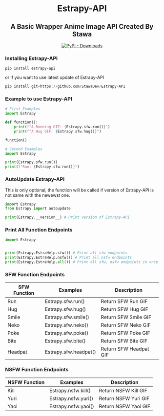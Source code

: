 <h1 align="center">
    Estrapy-API
</h1>

<h2 align="center">
    A Basic Wrapper Anime Image API Created By Stawa
</h2>
<p align="center">
<a href="https://pypi.org/project/Estrapy-API/"><img alt="PyPI - Downloads" src="https://img.shields.io/pypi/dm/Estrapy-API?style=for-the-badge"></a>
<a href="https://pypi.org/project/Estrapy-API/><img alt="PyPI" src="https://img.shields.io/pypi/v/Estrapy-API?color=a&label=Estrapy-API&style=for-the-badge"></a>
</p>

### Installing Estrapy-API

```
pip install estrapy-api
```

or If you want to use latest update of Estrapy-API

```py
pip install git+https://github.com/StawaDev/Estrapy-API
```

### Example to use Estrapy-API

```py
# First Examples
import Estrapy

def function():
    print(f"A Running GIF: {Estrapy.sfw.run()}")
    print(f"A Hug GIF: {Estrapy.sfw.hug()}")

function()

# Second Examples
import Estrapy

print(Estrapy.sfw.run())
print(f"Run: {Estrapy.sfw.run()}")
```

### AutoUpdate Estrapy-API

This is only optional, the function will be called if version of Estrapy-API is not same with the newewst one.

```py
import Estrapy
from Estrapy import autoupdate

print(Estrapy.__version__) # Print version of Estrapy-API
```

### Print All Function Endpoints

```py
import Estrapy


print(Estrapy.EstraHelp.sfw()) # Print all sfw endpoints
print(Estrapy.EstraHelp.nsfw()) # Print all nsfw endpoints
print(Estrapy.EstraHelp.all()) # Print all sfw, nsfw endpoints in once
```


### SFW Function Endpoints

SFW Function|Examples|Description
--------------|--------------|--------------
Run     |   Estrapy.sfw.run()   |   Return SFW Run GIF
Hug     |   Estrapy.sfw.hug()   |   Return SFW Hug GIF
Smile   |   Estrapy.sfw.smile() |   Return SFW Smile GIF
Neko    |   Estrapy.sfw.neko()  |   Return SFW Neko GIF
Poke    |   Estrapy.sfw.poke()  |   Return SFW Poke GIF
Bite    |   Estrapy.sfw.bite()  |   Return SFW Bite GIF
Headpat |   Estrapy.sfw.headpat()   |   Return SFW Headpat GIF

### NSFW Function Endpoints
NSFW Function|Examples|Description
--------------|--------------|--------------
Kill    |   Estrapy.nsfw.kill() |   Return NSFW Kill GIF
Yuri    |   Estrapy.nsfw.yuri() |   Return NSFW Yuri GIF
Yaoi    |   Estrapy.nsfw.yaoi() |   Return NSFW Yaoi GIF